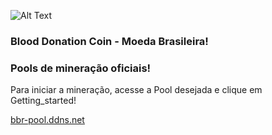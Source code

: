 
![Alt Text](https://github.com/blooddonationcoin)

### Blood Donation Coin - Moeda Brasileira!

### Pools de mineração oficiais!

Para iniciar a mineração, acesse a Pool desejada e clique em Getting_started!


[bbr-pool.ddns.net](http://bbr-pool.ddns.net)

